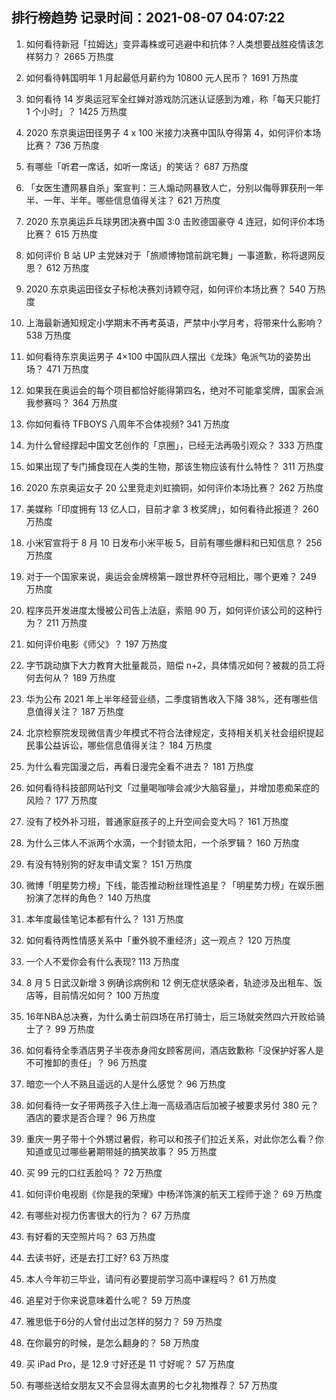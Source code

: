 
## 排行榜趋势 记录时间：2021-08-07 04:07:22
  
  1. 如何看待新冠「拉姆达」变异毒株或可逃避中和抗体？人类想要战胜疫情该怎样努力？ 2665 万热度
    
  2. 如何看待韩国明年 1 月起最低月薪约为 10800 元人民币？ 1691 万热度
    
  3. 如何看待 14 岁奥运冠军全红婵对游戏防沉迷认证感到为难，称「每天只能打 1 个小时」？ 1425 万热度
    
  4. 2020 东京奥运田径男子 4 x 100 米接力决赛中国队夺得第 4，如何评价本场比赛？ 736 万热度
    
  5. 有哪些「听君一席话，如听一席话」的笑话？ 687 万热度
    
  6. 「女医生遭网暴自杀」案宣判：三人煽动网暴致人亡，分别以侮辱罪获刑一年半、一年、半年。哪些信息值得关注？ 621 万热度
    
  7. 2020 东京奥运乒乓球男团决赛中国 3:0 击败德国豪夺 4 连冠，如何评价本场比赛？ 615 万热度
    
  8. 如何评价 B 站 UP 主党妹对于「旅顺博物馆前跳宅舞」一事道歉，称将退网反思？ 612 万热度
    
  9. 2020 东京奥运田径女子标枪决赛刘诗颖夺冠，如何评价本场比赛？ 540 万热度
    
  10. 上海最新通知规定小学期末不再考英语，严禁中小学月考，将带来什么影响？ 538 万热度
    
  11. 如何看待东京奥运男子 4×100 中国队四人摆出《龙珠》龟派气功的姿势出场？ 471 万热度
    
  12. 如果我在奥运会的每个项目都恰好能得第四名，绝对不可能拿奖牌，国家会派我参赛吗？ 364 万热度
    
  13. 你如何看待 TFBOYS 八周年不合体视频? 341 万热度
    
  14. 为什么曾经撑起中国文艺创作的「京圈」，已经无法再吸引观众？ 333 万热度
    
  15. 如果出现了专门捕食现在人类的生物，那该生物应该有什么特性？ 311 万热度
    
  16. 2020 东京奥运女子 20 公里竞走刘虹摘铜，如何评价本场比赛？ 262 万热度
    
  17. 美媒称「印度拥有 13 亿人口，目前才拿 3 枚奖牌」，如何看待此报道？ 260 万热度
    
  18. 小米官宣将于 8 月 10 日发布小米平板 5，目前有哪些爆料和已知信息？ 256 万热度
    
  19. 对于一个国家来说，奥运会金牌榜第一跟世界杯夺冠相比，哪个更难？ 249 万热度
    
  20. 程序员开发进度太慢被公司告上法庭，索赔 90 万，如何评价该公司的这种行为？ 211 万热度
    
  21. 如何评价电影《师父》？ 197 万热度
    
  22. 字节跳动旗下大力教育大批量裁员，赔偿 n+2，具体情况如何？被裁的员工将何去何从？ 189 万热度
    
  23. 华为公布 2021 年上半年经营业绩，二季度销售收入下降 38%，还有哪些信息值得关注？ 187 万热度
    
  24. 北京检察院发现微信青少年模式不符合法律规定，支持相关机关社会组织提起民事公益诉讼，哪些信息值得关注？ 184 万热度
    
  25. 为什么看完国漫之后，再看日漫完全看不进去？ 181 万热度
    
  26. 如何看待科技部网站刊文「过量喝咖啡会减少大脑容量」，并增加患痴呆症的风险？ 177 万热度
    
  27. 没有了校外补习班，普通家庭孩子的上升空间会变大吗？ 161 万热度
    
  28. 为什么三体人不派两个水滴，一个封锁太阳，一个杀罗辑？ 160 万热度
    
  29. 有没有特别狗的好友申请文案？ 151 万热度
    
  30. 微博「明星势力榜」下线，能否推动粉丝理性追星？「明星势力榜」在娱乐圈扮演了怎样的角色？ 140 万热度
    
  31. 本年度最佳笔记本都有什么？ 131 万热度
    
  32. 如何看待两性情感关系中「重外貌不重经济」这一观点？ 120 万热度
    
  33. 一个人不爱你会有什么表现? 113 万热度
    
  34. 8 月 5 日武汉新增 3 例确诊病例和 12 例无症状感染者，轨迹涉及出租车、饭店等，目前情况如何？ 100 万热度
    
  35. 16年NBA总决赛，为什么勇士前四场在吊打骑士，后三场就突然四六开败给骑士了？ 99 万热度
    
  36. 如何看待全季酒店男子半夜赤身闯女顾客房间，酒店致歉称「没保护好客人是不可推卸的责任」？ 96 万热度
    
  37. 暗恋一个人不熟且遥远的人是什么感觉？ 96 万热度
    
  38. 如何看待一女子带两孩子入住上海一高级酒店后加被子被要求另付 380 元？酒店的要求是否合理？ 96 万热度
    
  39. 重庆一男子带十个外甥过暑假，称可以和孩子们拉近关系，对此你怎么看？你知道或见过哪些暑期带娃的搞笑故事？ 95 万热度
    
  40. 买 99 元的口红丢脸吗？ 72 万热度
    
  41. 如何评价电视剧《你是我的荣耀》中杨洋饰演的航天工程师于途？ 69 万热度
    
  42. 有哪些对视力伤害很大的行为？ 67 万热度
    
  43. 有好看的天空照片吗？ 63 万热度
    
  44. 去读书好，还是去打工好? 63 万热度
    
  45. 本人今年初三毕业，请问有必要提前学习高中课程吗？ 61 万热度
    
  46. 追星对于你来说意味着什么呢？ 59 万热度
    
  47. 雅思低于6分的人曾付出过怎样的努力？ 59 万热度
    
  48. 在你最穷的时候，是怎么翻身的？ 58 万热度
    
  49. 买 iPad Pro，是 12.9 寸好还是 11 寸好呢？ 57 万热度
    
  50. 有哪些送给女朋友又不会显得太直男的七夕礼物推荐？ 57 万热度
    